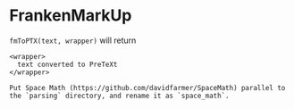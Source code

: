 # FrankenMarkUp

`fmToPTX(text, wrapper)` will return
```
<wrapper>
  text converted to PreTeXt
</wrapper>

Put Space Math (https://github.com/davidfarmer/SpaceMath) parallel to
the `parsing` directory, and rename it as `space_math`.
